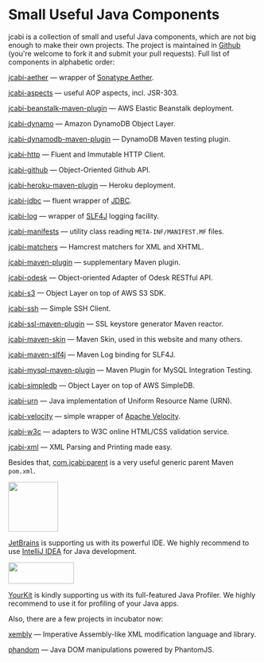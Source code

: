 # Small Useful Java Components

jcabi is a collection of small and useful Java components, which
are not big enough to make their own projects. The project is maintained
in [Github](https://github.com/jcabi)
(you're welcome to fork it and submit your pull requests). Full list of
components in alphabetic order:

[jcabi-aether](http://aether.jcabi.com/index.html) —
wrapper of [Sonatype Aether](https://docs.sonatype.org/display/AETHER/Home).

[jcabi-aspects](http://aspects.jcabi.com/index.html) —
useful AOP aspects, incl. JSR-303.

[jcabi-beanstalk-maven-plugin](http://beanstalk.jcabi.com/index.html) —
AWS Elastic Beanstalk deployment.

[jcabi-dynamo](http://dynamo.jcabi.com/index.html) —
Amazon DynamoDB Object Layer.

[jcabi-dynamodb-maven-plugin](http://dynamodb.jcabi.com/index.html) —
DynamoDB Maven testing plugin.

[jcabi-http](http://http.jcabi.com/index.html) —
Fluent and Immutable HTTP Client.

[jcabi-github](http://github.jcabi.com/index.html) —
Object-Oriented Github API.

[jcabi-heroku-maven-plugin](http://heroku.jcabi.com/index.html) —
Heroku deployment.

[jcabi-jdbc](http://jdbc.jcabi.com/index.html) —
fluent wrapper of [JDBC](http://en.wikipedia.org/wiki/Java_Database_Connectivity).

[jcabi-log](http://log.jcabi.com/index.html) —
wrapper of [SLF4J](http://www.slf4j.org/) logging facility.

[jcabi-manifests](http://manifests.jcabi.com/index.html) —
utility class reading `META-INF/MANIFEST.MF` files.

[jcabi-matchers](http://matchers.jcabi.com/index.html) —
Hamcrest matchers for XML and XHTML.

[jcabi-maven-plugin](http://plugin.jcabi.com/index.html) —
supplementary Maven plugin.

[jcabi-odesk](http://odesk.jcabi.com/index.html) —
Object-oriented Adapter of Odesk RESTful API.

[jcabi-s3](http://s3.jcabi.com/index.html) —
Object Layer on top of AWS S3 SDK.

[jcabi-ssh](http://ssh.jcabi.com/index.html) —
Simple SSH Client.

[jcabi-ssl-maven-plugin](http://ssl.jcabi.com/index.html) —
SSL keystore generator Maven reactor.

[jcabi-maven-skin](http://skin.jcabi.com/index.html) —
Maven Skin, used in this website and many others.

[jcabi-maven-slf4j](http://slf4j.jcabi.com/index.html) —
Maven Log binding for SLF4J.

[jcabi-mysql-maven-plugin](http://mysql.jcabi.com/index.html) —
Maven Plugin for MySQL Integration Testing.

[jcabi-simpledb](http://simpledb.jcabi.com/index.html) —
Object Layer on top of AWS SimpleDB.

[jcabi-urn](http://urn.jcabi.com/index.html) —
Java implementation of Uniform Resource Name (URN).

[jcabi-velocity](http://velocity.jcabi.com/index.html) —
simple wrapper of [Apache Velocity](http://velocity.apache.org/).

[jcabi-w3c](http://w3c.jcabi.com/index.html) —
adapters to W3C online HTML/CSS validation service.

[jcabi-xml](http://xml.jcabi.com/index.html) —
XML Parsing and Printing made easy.

Besides that,
[com.jcabi:parent](http://parent.jcabi.com/index.html)
is a very useful generic parent Maven `pom.xml`.

<a href="http://www.jetbrains.com/" style="border: none">
<img src="http://img.jcabi.com/intellijidea.png" style="width:100px; height:100px;"/>
</a>

[JetBrains](http://www.jetbrains.com/) is supporting
us with its powerful IDE.
We highly recommend to use [IntelliJ IDEA](http://www.jetbrains.com/)
for Java development.

<a href="http://www.yourkit.com/" style="border: none">
<img src="http://img.jcabi.com/yourkit.png" style="width:132px; height:43px;"/>
</a>

[YourKit](http://www.yourkit.com/) is kindly supporting
us with its full-featured Java Profiler. We highly recommend to use
it for profiling of your Java apps.

Also, there are a few projects in incubator now:

[xembly](http://www.xembly.org/index.html) —
Imperative Assembly-like XML modification language and library.

[phandom](http://www.phandom.org/index.html) —
Java DOM manipulations powered by PhantomJS.
